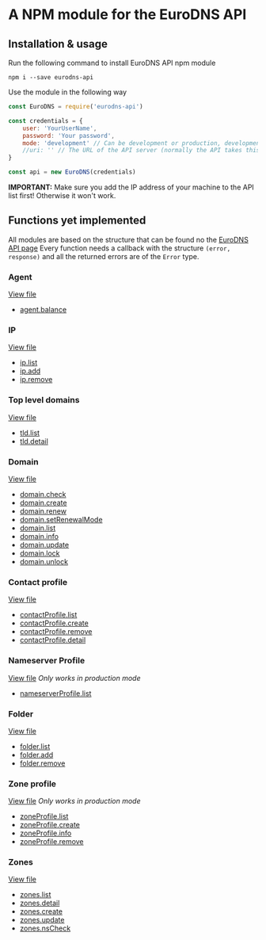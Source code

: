 # A NPM module for the EuroDNS API

## Installation & usage

Run the following command to install EuroDNS API npm module

```
npm i --save eurodns-api
```

Use the module in the following way

```javascript 1.5
const EuroDNS = require('eurodns-api')

const credentials = {
    user: 'YourUserName',
    password: 'Your password',
    mode: 'development' // Can be development or production, development is the default
    //uri: '' // The URL of the API server (normally the API takes this by itself)
}

const api = new EuroDNS(credentials)
```

**IMPORTANT:** Make sure you add the IP address of your machine to the API list first! Otherwise it won't work.


## Functions yet implemented
All modules are based on the structure that can be found no the [EuroDNS API page](https://agent.tryout-eurodns.com/)
Every function needs a callback with the structure `(error, response)` and all the returned errors are of the `Error` type.

### Agent
[View file](docs/agent.md)
- [agent.balance](docs/agent.md#agentbalance)
### IP
[View file](docs/ip.md)
- [ip.list](docs/ip.md#iplist)
- [ip.add](docs/ip.md#ipadd)
- [ip.remove](docs/ip.md#ipremove)
### Top level domains
[View file](docs/tld.md)
- [tld.list](docs/tld.md#tldlist)
- [tld.detail](docs/tld.md#tlddetail)
### Domain
[View file](docs/domain.md)
- [domain.check](docs/domain.md#domaincheck)
- [domain.create](docs/domain.md#domaincreate)
- [domain.renew](docs/domain.md#domainrenew)
- [domain.setRenewalMode](docs/domain.md#domainsetrenewalmode)
- [domain.list](docs/domain.md#domainlist)
- [domain.info](docs/domain.md#domaininfo)
- [domain.update](docs/domain.md#domainupdate)
- [domain.lock](docs/domain.md#domainlock)
- [domain.unlock](docs/domain.md#domainunlock)
### Contact profile
[View file](docs/contactProfile.md)
- [contactProfile.list](docs/contactProfile.md#contactprofilelist)
- [contactProfile.create](docs/contactProfile.md#contactprofilecreate)
- [contactProfile.remove](docs/contactProfile.md#contactprofileremove)
- [contactProfile.detail](docs/contactProfile.md#contactprofiledetail)
### Nameserver Profile
[View file](docs/nameserverProfile.md)
*Only works in production mode*
- [nameserverProfile.list](docs/nameserverProfile.md#nameserverprofilelist)
### Folder
[View file](docs/folder.md)
- [folder.list](docs/folder.md#folderlist)
- [folder.add](docs/folder.md#folderadd)
- [folder.remove](docs/folder.md#folderremove)
### Zone profile
[View file](docs/zoneProfile.md)
*Only works in production mode*
- [zoneProfile.list](docs/zoneProfile.md#zoneprofilelist)
- [zoneProfile.create](docs/zoneProfile.md#zoneprofilecreate)
- [zoneProfile.info](docs/zoneProfile.md#zoneprofileinfo)
- [zoneProfile.remove](docs/zoneProfile.md#zoneprofileremove)
### Zones
[View file](docs/zones.md)
- [zones.list](docs/zones.md#zoneslist)
- [zones.detail](docs/zones.md#zonesdetail)
- [zones.create](docs/zones.md#zonescreate)
- [zones.update](docs/zones.md#zonesupdate)
- [zones.nsCheck](docs/zones.md#zonesnscheck)
